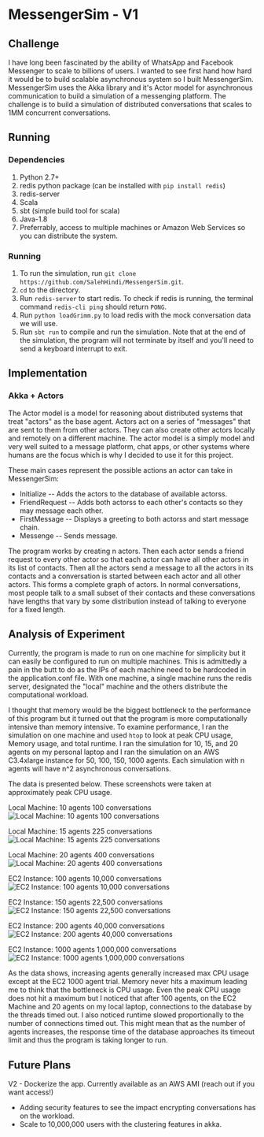 # MessengerSim - V1

## Challenge
I have long been fascinated by the ability of WhatsApp and Facebook Messenger to scale to billions of users. I wanted to see first hand how hard it would be to build scalable asynchronous system so I built MessengerSim. MessengerSim uses the Akka library and it's Actor model for asynchronous communication to build a simulation of a messenging platform. The challenge is to build a simulation of distributed conversations that scales to 1MM concurrent conversations. 

## Running

### Dependencies
1. Python 2.7+
2. redis python package (can be installed with `pip install redis`) 
3. redis-server
4. Scala
5. sbt (simple build tool for scala)
6. Java-1.8
7. Preferrably, access to multiple machines or Amazon Web Services so you can distribute the system.

### Running
1. To run the simulation, run `git clone https://github.com/SalehHindi/MessengerSim.git`.
2. `cd` to the directory. 
3. Run `redis-server` to start redis. To check if redis is running, the terminal command `redis-cli ping` should return `PONG`. 
4. Run `python loadGrimm.py` to load redis with the mock conversation data we will use. 
5. Run `sbt run` to compile and run the simulation. Note that at the end of the simulation, the program will not terminate by itself and you'll need to send a keyboard interrupt to exit.

## Implementation

### Akka + Actors
The Actor model is a model for reasoning about distributed systems that treat "actors" as the base agent. Actors act on a series of "messages" that are sent to them from other actors. They can also create other actors locally and remotely on a different machine. The actor model is a simply model and very well suited to a message platform, chat apps, or other systems where humans are the focus which is why I decided to use it for this project.

These main cases represent the possible actions an actor can take in MessengerSim:
- Initialize -- Adds the actors to the database of available actorss.
- FriendRequest -- Adds both actorss to each other's contacts so they may message each other.
- FirstMessage -- Displays a greeting to both actorss and start message chain.
- Messenge -- Sends message. 

The program works by creating n actors. Then each actor sends a friend request to every other actor so that each actor can have all other actors in its list of contacts. Then all the actors send a message to all the actors in its contacts and a conversation is started between each actor and all other actors. This forms a complete graph of actors. In normal conversations, most people talk to a small subset of their contacts and these conversations have lengths that vary by some distribution instead of talking to everyone for a fixed length.

## Analysis of Experiment

Currently, the program is made to run on one machine for simplicity but it can easily be configured to run on multiple machines. This is admittedly a pain in the butt to do as the IPs of each machine need to be hardcoded in the application.conf file. With one machine, a single machine runs the redis server, designated the "local" machine and the others distribute the computational workload. 

I thought that memory would be the biggest bottleneck to the performance of this program but it turned out that the program is more computationally intensive than memory intensive. To examine performance, I ran the simulation on one machine and used `htop` to look at peak CPU usage, Memory usage, and total runtime. I ran the simulation for 10, 15, and 20 agents on my personal laptop and I ran the simulation on an AWS C3.4xlarge instance for 50, 100, 150, 1000 agents. Each simulation with n agents will have n^2 asynchronous conversations.

The data is presented below. These screenshots were taken at approximately peak CPU usage.


Local Machine: 10 agents 100 conversations
![Local Machine: 10 agents 100 conversations](http://i.imgur.com/dbwjlZs.png "Local Machine: 10 agents 100 conversations")

Local Machine: 15 agents 225 conversations
![Local Machine: 15 agents 225 conversations](http://i.imgur.com/9HqqkmN.png "Local Machine: 15 agents 225 conversations")

Local Machine: 20 agents 400 conversations
![Local Machine: 20 agents 400 conversations](http://i.imgur.com/rq8sWG1.png "Local Machine: 20 agents 400 conversations")

EC2 Instance: 100 agents 10,000 conversations
![EC2 Instance: 100 agents 10,000 conversations](http://i.imgur.com/Fs0bxBX.png "EC2 Instance: 100 agents 10,000 conversations")

EC2 Instance: 150 agents 22,500 conversations
![EC2 Instance: 150 agents 22,500 conversations](http://i.imgur.com/W3RI53m.png "EC2 Instance: 150 agents 22,500 conversations")

EC2 Instance: 200 agents 40,000 conversations
![EC2 Instance: 200 agents 40,000 conversations](http://i.imgur.com/gVq76s2.png "EC2 Instance: 200 agents 40,000 conversations")

EC2 Instance: 1000 agents 1,000,000 conversations
![EC2 Instance: 1000 agents 1,000,000 conversations](http://i.imgur.com/4MA562S.png "EC2 Instance: 1000 agents 1,000,000 conversations")

As the data shows, increasing agents generally increased max CPU usage except at the EC2 1000 agent trial. Memory never hits a maximum leading me to think that the bottleneck is CPU usage. Even the peak CPU usage does not hit a maximum but I noticed that after 100 agents, on the EC2 Machine and 20 agents on my local laptop, connections to the database by the threads timed out. I also noticed runtime slowed proportionally to the number of connections timed out. This might mean that as the number of agents increases, the response time of the database approaches its timeout limit and thus the program is taking longer to run. 

## Future Plans
V2 - Dockerize the app. Currently available as an AWS AMI (reach out if you want access!)
   - Adding security features to see the impact encrypting conversations has on the workload.
   - Scale to 10,000,000 users with the clustering features in akka.